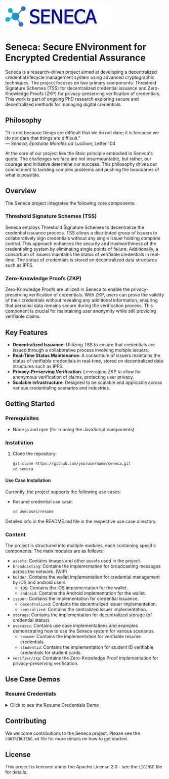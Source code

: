 ![Seneca Logo](assets/seneca.png)
# Seneca: Secure ENvironment for Encrypted Credential Assurance

Seneca is a research-driven project aimed at developing a decentralized credential lifecycle management system using advanced cryptographic techniques. The project focuses on two primary components: Threshold Signature Schemes (TSS) for decentralized credential issuance and Zero-Knowledge Proofs (ZKP) for privacy-preserving verification of credentials. This work is part of ongoing PhD research exploring secure and decentralized methods for managing digital credentials.

## Philosophy

"It is not because things are difficult that we do not dare; it is because we do not dare that things are difficult."  
— *Seneca, Epistulae Morales ad Lucilium*, Letter 104

At the core of our project lies the Stoic principle embodied in Seneca's quote. The challenges we face are not insurmountable, but rather, our courage and initiative determine our success. This philosophy drives our commitment to tackling complex problems and pushing the boundaries of what is possible.

## Overview

The Seneca project integrates the following core components:

### Threshold Signature Schemes (TSS)
Seneca employs Threshold Signature Schemes to decentralize the credential issuance process. TSS allows a distributed group of issuers to collaboratively sign credentials without any single issuer holding complete control. This approach enhances the security and trustworthiness of the credentialing system by eliminating single points of failure. Additionally, a consortium of issuers maintains the status of verifiable credentials in real-time. The status of credentials is stored on decentralized data structures such as IPFS.

### Zero-Knowledge Proofs (ZKP)
Zero-Knowledge Proofs are utilized in Seneca to enable the privacy-preserving verification of credentials. With ZKP, users can prove the validity of their credentials without revealing any additional information, ensuring that personal data remains secure during the verification process. This component is crucial for maintaining user anonymity while still providing verifiable claims.

## Key Features

- **Decentralized Issuance**: Utilizing TSS to ensure that credentials are issued through a collaborative process involving multiple issuers.
- **Real-Time Status Maintenance**: A consortium of issuers maintains the status of verifiable credentials in real-time, stored on decentralized data structures such as IPFS.
- **Privacy-Preserving Verification**: Leveraging ZKP to allow for anonymous verification of claims, protecting user privacy.
- **Scalable Infrastructure**: Designed to be scalable and applicable across various credentialing scenarios and industries.

## Getting Started

### Prerequisites
- Node.js and npm (for running the JavaScript components)

### Installation

1. Clone the repository:
    ```bash
    git clone https://github.com/yourusername/seneca.git
    cd seneca
    ```

#### Use Case Installation
Currently, the project supports the following use cases:

- Resumé credential use case:
    ```bash
    cd usecases/resume
    ```
Detailed info in the README.md file in the respective use case directory.

### Content

The project is structured into multiple modules, each containing specific components. The main modules are as follows:

- `assets`: Contains images and other assets used in the project.
- `broadcasting`: Contains the implementation for broadcasting messages across the network. (WIP)
- `holder`: Contains the wallet implementation for credential management by iOS and android users.
  - `iOS`: Contains the iOS implementation for the wallet.
  - `android`: Contains the Android implementation for the wallet.
- `issuer`: Contains the implementation for credential issuance.
    - `decentralized`: Contains the decentralized issuer implementation.
    - `centralized`: Contains the centralized issuer implementation.
- `storage`: Contains the implementation for decentralized storage (of credential status).
- `usecases`: Contains use case implementations and examples demonstrating how to use the Seneca system for various scenarios.
  - `resume`: Contains the implementation for verifiable resume credentials.
  - `studentid`: Contains the implementation for student ID verifiable credentials for student cards.
- `verifier/zkp`: Contains the Zero-Knowledge Proof implementation for privacy-preserving verification.

## Use Case Demos
### Resumé Credentials
  <details>
    <summary>Click to see the Resume Credentials Demo</summary>

![Resume Demo](./assets/resume.gif)
  </details>

## Contributing

We welcome contributions to the Seneca project. Please see the `CONTRIBUTING.md` file for more details on how to get started.

## License

This project is licensed under the Apache License 2.0 - see the `LICENSE` file for details.